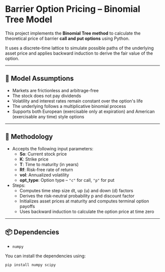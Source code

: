 # Barrier Option Pricing – Binomial Tree Model

This project implements the **Binomial Tree method** to calculate the theoretical price of barrier **call and put options** using Python.

It uses a discrete-time lattice to simulate possible paths of the underlying asset price and applies backward induction to derive the fair value of the option.

---

## 📌 Model Assumptions

- Markets are frictionless and arbitrage-free  
- The stock does not pay dividends  
- Volatility and interest rates remain constant over the option's life  
- The underlying follows a multiplicative binomial process 
- Supports both European (exercisable only at expiration) and American (exercisable any time) style options

---

## 🧮 Methodology

- Accepts the following input parameters:
  - **So**: Current stock price  
  - **K**: Strike price  
  - **T**: Time to maturity (in years)  
  - **Rf**: Risk-free rate of return  
  - **vol**: Annualized volatility
  - **opt_type**: Option type – `"c"` for call, `"p"` for put  
- Steps:
  - Computes time step size dt, up (u) and down (d) factors
  - Derives the risk-neutral probability p and discount factor
  - Initializes asset prices at maturity and computes terminal option payoffs
  - Uses backward induction to calculate the option price at time zero

---

## 📦 Dependencies

- `numpy`

You can install the dependencies using:

```bash
pip install numpy scipy

